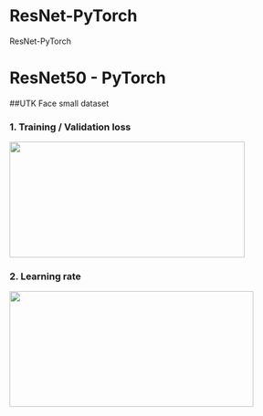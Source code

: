 # ResNet-PyTorch
ResNet-PyTorch

# ResNet50 - PyTorch
##UTK Face small dataset

### 1. Training / Validation loss
<img src="https://user-images.githubusercontent.com/86712265/140898156-045b557b-0e24-488a-9819-01de87f2641b.png" width="412" height="203">

### 2. Learning rate
<img src="https://user-images.githubusercontent.com/86712265/140898216-7905f509-4455-43b1-936f-2ad70cd1ffa6.png" width="427" height="203">
